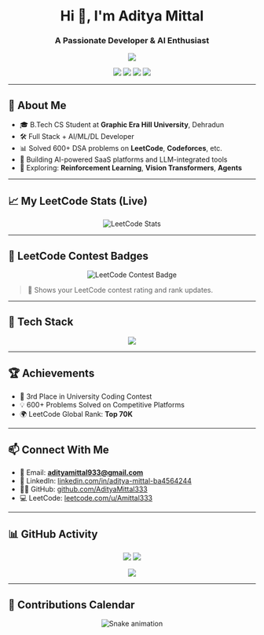 <h1 align="center">Hi 👋, I'm Aditya Mittal</h1>
<h3 align="center">A Passionate Developer & AI Enthusiast</h3>

<p align="center">
  <img src="https://readme-typing-svg.demolab.com/?lines=Full-Stack+Developer;AI+%7C+ML+%7C+DL+Practitioner;Open+Source+Enthusiast;Always+learning+something+new!" />
</p>

<p align="center">
  <a href="mailto:adityamittal933@gmail.com"><img src="https://img.shields.io/badge/Email-D14836?style=for-the-badge&logo=gmail&logoColor=white"/></a>
  <a href="https://linkedin.com/in/aditya-mittal-ba4564244/"><img src="https://img.shields.io/badge/LinkedIn-blue?style=for-the-badge&logo=linkedin&logoColor=white"/></a>
  <a href="https://github.com/AdityaMittal333"><img src="https://img.shields.io/github/followers/AdityaMittal333?label=GitHub&style=for-the-badge&logo=github"/></a>
  <a href="https://leetcode.com/u/Amittal333/"><img src="https://img.shields.io/badge/LeetCode-FFA116?style=for-the-badge&logo=leetcode&logoColor=black"/></a>
</p>

---

## 🧠 About Me

- 🎓 B.Tech CS Student at **Graphic Era Hill University**, Dehradun
- 🛠 Full Stack + AI/ML/DL Developer
- 📊 Solved 600+ DSA problems on **LeetCode**, **Codeforces**, etc.
- 🔭 Building AI-powered SaaS platforms and LLM-integrated tools
- 🧠 Exploring: **Reinforcement Learning**, **Vision Transformers**, **Agents**

---

## 📈 My LeetCode Stats (Live)

<p align="center">
  <img src="https://leetcard.jacoblin.cool/Amittal333?ext=heatmap" alt="LeetCode Stats" />
</p>

---

## 🧮 LeetCode Contest Badges

<p align="center">
  <img src="https://cp-logo.vercel.app/leetcode/Amittal333?logo=true" alt="LeetCode Contest Badge" />
</p>

> 📌 Shows your LeetCode contest rating and rank updates.

---

## 🧰 Tech Stack

<p align="center">
  <img src="https://skillicons.dev/icons?i=cpp,py,java,html,css,js,react,nodejs,express,mongodb,firebase,git,github,vscode,tensorflow,keras" />
</p>

---

## 🏆 Achievements

- 🥉 3rd Place in University Coding Contest
- 💡 600+ Problems Solved on Competitive Platforms
- 🌍 LeetCode Global Rank: **Top 70K**

---

## 📫 Connect With Me

- 📧 Email: **adityamittal933@gmail.com**
- 🔗 LinkedIn: [linkedin.com/in/aditya-mittal-ba4564244](https://linkedin.com/in/aditya-mittal-ba4564244)
- 🧑‍💻 GitHub: [github.com/AdityaMittal333](https://github.com/AdityaMittal333)
- 💻 LeetCode: [leetcode.com/u/Amittal333](https://leetcode.com/u/Amittal333/)

---

## 📊 GitHub Activity

<p align="center">
  <img src="https://github-readme-stats.vercel.app/api?username=AdityaMittal333&show_icons=true&theme=radical" />
  <img src="https://github-readme-streak-stats.herokuapp.com/?user=AdityaMittal333&theme=radical" />
</p>

<p align="center">
  <img src="https://github-profile-summary-cards.vercel.app/api/cards/profile-details?username=AdityaMittal333&theme=radical" />
</p>

---

## 🌱 Contributions Calendar

<p align="center">
  <img src="https://github.com/AdityaMittal333/AdityaMittal333/raw/output/github-contribution-grid-snake.svg" alt="Snake animation" />
</p>
